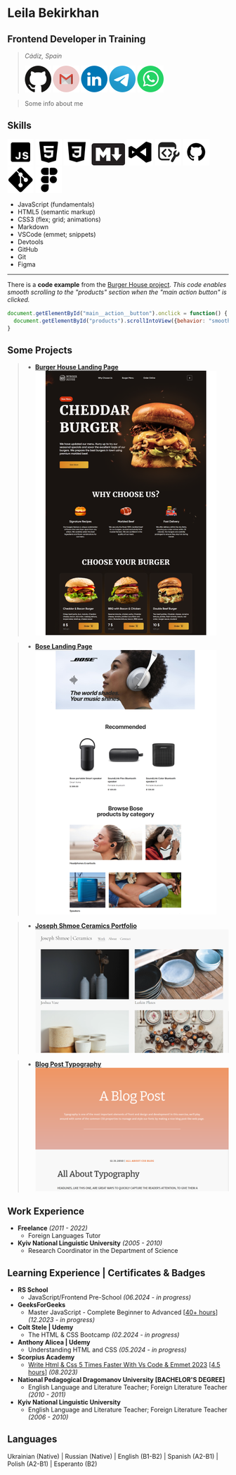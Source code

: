 # Leila Bekirkhan

## Frontend Developer in Training
> *Cádiz, Spain*
>
> [![GitHub account](./src/img/social-icons/github.svg)](https://github.com/leila-bekirkhan/ "Go to GitHub") [![Email address](./src/img/social-icons/gmail.svg)](mailto:bekirkhan@gmail.com "Send an email") [![Linkedin account](./src/img/social-icons/linkedin.svg)](https://www.linkedin.com/in/leila-bekirkhan/ "Go to Linkedin") [![Telegram](./src/img/social-icons/telegram.svg)](https://t.me/l_bekirkhan/ "Send a message on Telegram") [![WhatsApp](./src/img/social-icons/whatsapp.svg)](https://wa.me/1234567890/ "Send a message on WhatsApp")

> Some info about me

## Skills
![JavaScript Icon](./src/img/skills-icons/javascript.svg) ![HTML Icon](./src/img/skills-icons/html.svg) ![CSS Icon](./src/img/skills-icons/css.svg) ![Markdown Icon](./src/img/skills-icons/markdown.svg) ![VSCode Icon](./src/img/skills-icons/vscode.svg) ![Devtools Icon](./src/img/skills-icons/devtools.svg) ![GitHub Icon](./src/img/skills-icons/github.svg) ![Git Icon](./src/img/skills-icons/git.svg) ![Figma Icon](./src/img/skills-icons/figma.svg)
* JavaScript (fundamentals)
* HTML5 (semantic markup)
* CSS3 (flex; grid; animations)
* Markdown
* VSCode (emmet; snippets)
* Devtools
* GitHub
* Git
* Figma

---

There is a **code example** from the [Burger House project](https://leila-bekirkhan-burger-house-landing.netlify.app/). _This code enables smooth scrolling to the "products" section when the "main action button" is clicked._

```javascript
document.getElementById("main__action__button").onclick = function() {
  document.getElementById("products").scrollIntoView({behavior: "smooth"});
}
```

## Some Projects
> * [**Burger House Landing Page**](https://leila-bekirkhan-burger-house-landing.netlify.app/)  
 [![Burger House Landing Page](./src/img/project-preview/burger-house.png)](https://leila-bekirkhan-burger-house-landing.netlify.app/ "Click to open")

> * [**Bose Landing Page**](https://leila-bekirkhan-bose-landing.netlify.app/ "Click to open")  
 [![Bose Landing Page](./src/img/project-preview/bose.png)](https://leila-bekirkhan-bose-landing.netlify.app/ "Click to open") 

> * [**Joseph Shmoe Ceramics Portfolio**](https://leila-bekirkhan.github.io/HTML-CSS-projects/artist-portfolio-ceramics/ "Click to open")  
 [![Joseph Shmoe Ceramics Portfolio](./src/img/project-preview/joseph-shmoe-ceramics.png)](https://leila-bekirkhan.github.io/HTML-CSS-projects/artist-portfolio-ceramics/ "Click to open")

> * [**Blog Post Typography**](https://leila-bekirkhan.github.io//HTML-CSS-projects/blog-post-typography/ "Click to open")  
 [![Blog Post Typography](./src/img/project-preview/blog-post-typography.png)](https://leila-bekirkhan.github.io//HTML-CSS-projects/blog-post-typography/ "Click to open")

## Work Experience
* **Freelance** _(2011 - 2022)_
  * Foreign Languages Tutor
* **Kyiv National Linguistic University** _(2005 - 2010)_
  * Research Coordinator in the Department of Science

## Learning Experience | Certificates & Badges
* **RS School**
  * JavaScript/Frontend Pre-School _(06.2024 - in progress)_
* **GeeksForGeeks**
  * Master JavaScript - Complete Beginner to Advanced [<ins>40+ hours</ins>] _(12.2023 - in progress)_
* **Colt Stele | Udemy**
  * The HTML & CSS Bootcamp _(02.2024 - in progress)_
* **Anthony Alicea | Udemy**
  * Understanding HTML and CSS _(05.2024 - in progress)_
* **Scorpius Academy**
  * [Write Html & Css 5 Times Faster With Vs Code & Emmet 2023](https://www.udemy.com/certificate/UC-4c6c4c56-9b68-4199-bd34-ba06f8799541/ "Open the cerificate") [<ins>4.5 hours</ins>] _(08.2023)_
* **National Pedagogical Dragomanov University [BACHELOR'S DEGREE]**
  * English Language and Literature Teacher; Foreign Literature Teacher _(2010 - 2011)_
* **Kyiv National Linguistic University**
  * English Language and Literature Teacher; Foreign Literature Teacher _(2006 - 2010)_

## Languages
Ukrainian (Native) | Russian (Native) | English (B1-B2) | Spanish (A2-B1) | Polish (A2-B1) | Esperanto (B2)
